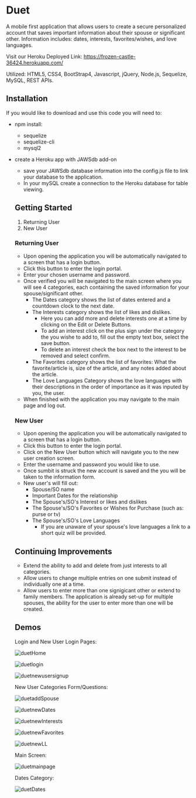 # Duet
A mobile first application that allows users to create a secure personalized account that saves important information about their spouse or significant other. Information includes: dates, interests, favorites/wishes, and love languages.

Visit our Heroku Deployed Link: https://frozen-castle-36424.herokuapp.com/

Utilized: HTML5, CSS4, BootStrap4, Javascript, jQuery, Node.js, Sequelize, MySQL, REST APIs.

## Installation
If you would like to download and use this code you will need to:
* npm install:
  * sequelize
  * sequelize-cli
  * mysql2
* create a Heroku app with JAWSdb add-on
  * save your JAWSdb database information into the config.js file to link your database to the application.
  * In your mySQL create a connection to the Heroku database for table viewing.
  
  ## Getting Started
  1. Returning User
  2. New User
  
  ### Returning User
  * Upon opening the application you will be automatically navigated to a screen that has a login button.
  * Click this button to enter the login portal.
  * Enter your chosen username and password.
  * Once verified you will be navigated to the main screen where you will see 4 categories, each containing the saved information for your spouse/significant other.
    * The Dates category shows the list of dates entered and a countdown clock to the next date.
    * The Interests category shows the list of likes and dislikes.
      * Here you can add more and delete interests one at a time by clicking on the Edit or Delete Buttons.
      * To add an interest click on the plus sign under the category the you wishe to add to, fill out the empty text box, select the save button.
      * To delete an interest check the box next to the interest to be removed and select confirm.
     * The Favorites category shows the list of favorites: What the favorite/article is, size of the article, and any notes added about the article.
     * The Love Languages Category shows the love languages with their descriptions in the order of importance as it was inputed by you, the user. 
  * When finished with the application you may navigate to the main page and log out.
  
  ### New User
  * Upon opening the application you will be automatically navigated to a screen that has a login button.
  * Click this button to enter the login portal.
  * Click on the New User button which will navigate you to the new user creation screen.
  * Enter the username and password you would like to use. 
  * Once sumbit is struck the new account is saved and the you will be taken to the information form.
  * New user's will fill out: 
    * Spouse/SO name
    * Important Dates for the relationship
    * The Spouse's/SO's Interest or likes and dislikes
    * The Spouse's/SO's Favorites or Wishes for Purchase (such as: purse or tv)
    * The Spouse's/SO's Love Languages
      * If you are unaware of your spouse's love languages a link to a short quiz will be provided.
      
  ## Continuing Improvements
  * Extend the ability to add and delete from just interests to all categories.
  * Allow users to change multiple entries on one submit instead of individually one at a time.
  * Allow users to enter more than one signigicant other or extend to family members. The application is already set-up for multiple spouses, the ability for the user to enter more than one will be created. 
  
  ## Demos
  Login and New User Login Pages: 
  
  ![duetHome](https://user-images.githubusercontent.com/46547100/58845196-47b01480-8648-11e9-9da0-376953e9a43e.PNG)
  
  ![duetlogin](https://user-images.githubusercontent.com/46547100/58845197-47b01480-8648-11e9-8a18-3543610b1b0d.PNG)
  
  ![duetnewusersignup](https://user-images.githubusercontent.com/46547100/58845203-4848ab00-8648-11e9-9dd6-8a39554172da.PNG)

  New User Categories Form/Questions:
  
  ![duetaddSpouse](https://user-images.githubusercontent.com/46547100/58845194-47177e00-8648-11e9-9588-b1c655865b1b.PNG)

  ![duetnewDates](https://user-images.githubusercontent.com/46547100/58845199-47b01480-8648-11e9-9e6e-a5c9a2a101b2.PNG)
  
  ![duetnewInterests](https://user-images.githubusercontent.com/46547100/58845201-47b01480-8648-11e9-85e8-7d6456b7d153.PNG)

  ![duetnewFavorites](https://user-images.githubusercontent.com/46547100/58845200-47b01480-8648-11e9-88ef-00c6f3dc6539.PNG)

  ![duetnewLL](https://user-images.githubusercontent.com/46547100/58845202-4848ab00-8648-11e9-80ac-661b0296bcf8.PNG)
  
  Main Screen:
  
  ![duetmainpage](https://user-images.githubusercontent.com/46547100/58845198-47b01480-8648-11e9-8c74-2e66d7d8de15.PNG)
  
  Dates Category:
  
  ![duetDates](https://user-images.githubusercontent.com/46547100/58844749-95c41880-8646-11e9-96d8-c8db136fe8c8.PNG)
   
